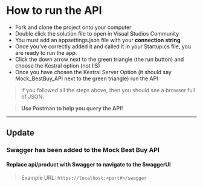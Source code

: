 # How to run the API

- Fork and clone the project onto your computer
- Double click the solution file to open in Visual Studios Community 
- You must add an appsettings.json file with your **connection string**
- Once you've correctly added it and called it in your Startup.cs file, you are ready to run the app.
- Click the down arrow next to the green triangle (the run button) and choose the Kestral option (not IIS)
- Once you have chosen the Kestral Server Option (it should say Mock_BestBuy_API next to the green triangle) run the API

> If you followed all the steps above, then you should see a browser full of JSON. 

> **Use Postman to help you query the API!**

----

## Update
### Swagger has been added to the Mock Best Buy API
#### Replace api/product with Swagger to navigate to the SwaggerUI

> Example URL: `https://localhost:<port#>/swagger`

